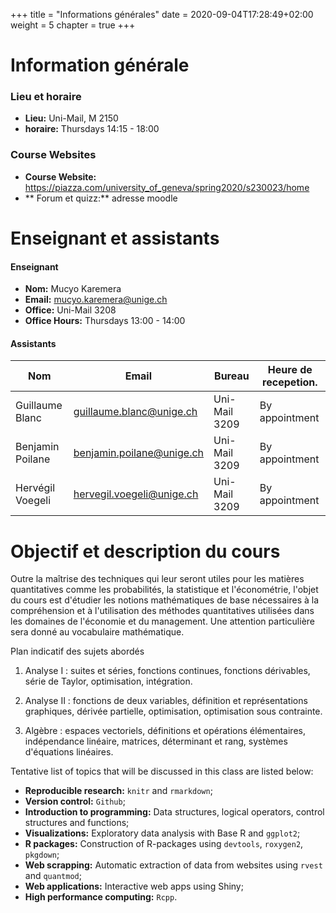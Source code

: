 +++
title = "Informations générales"
date = 2020-09-04T17:28:49+02:00
weight = 5
chapter = true
+++

# Information générale

### Lieu et horaire

- **Lieu:** Uni-Mail, M 2150
- **horaire:** Thursdays 14:15 - 18:00

### Course Websites

- **Course Website:** <https://piazza.com/university_of_geneva/spring2020/s230023/home>
- ** Forum et quizz:**  adresse moodle

# Enseignant et assistants 

#### Enseignant 
- **Nom:** Mucyo Karemera 
- **Email:** mucyo.karemera@unige.ch
- **Office:** Uni-Mail 3208
- **Office Hours:** Thursdays 13:00 - 14:00

#### Assistants 

| Nom | Email | Bureau | Heure de recepetion. |
| ------ | ------ | ------ | ----------- |
| Guillaume Blanc   | guillaume.blanc@unige.ch  | Uni-Mail 3209  | By appointment  |
| Benjamin Poilane | benjamin.poilane@unige.ch | Uni-Mail 3209  | By appointment  |
| Hervégil Voegeli    | hervegil.voegeli@unige.ch | Uni-Mail 3209  | By appointment  |

# Objectif et description du cours

Outre la maîtrise des techniques qui leur seront utiles pour les matières quantitatives comme les probabilités, la statistique et l'économétrie, l'objet du cours est d'étudier les notions mathématiques de base nécessaires à la compréhension et à l'utilisation des méthodes quantitatives utilisées dans les domaines de l'économie et du management. Une attention particulière sera donné au vocabulaire mathématique.


Plan indicatif des sujets abordés 

1) Analyse I : suites et séries, fonctions continues, fonctions dérivables, série de Taylor, optimisation, intégration.

2) Analyse II : fonctions de deux variables, définition et représentations graphiques, dérivée partielle, optimisation, optimisation sous contrainte.
 
3) Algèbre : espaces vectoriels, définitions et opérations élémentaires, indépendance linéaire, matrices, déterminant et rang, systèmes d'équations linéaires.

Tentative list of topics that will be discussed in this class are listed below:

- **Reproducible research:** `knitr` and `rmarkdown`;
- **Version control:** `Github`;
- **Introduction to programming:** Data structures, logical operators, control structures and functions;
- **Visualizations:** Exploratory data analysis with Base R and `ggplot2`;
- **R packages:** Construction of R-packages using `devtools`, `roxygen2`, `pkgdown`;
- **Web scrapping:** Automatic extraction of data from websites using `rvest` and `quantmod`;
- **Web applications:** Interactive web apps using Shiny;
- **High performance computing:** `Rcpp`.
